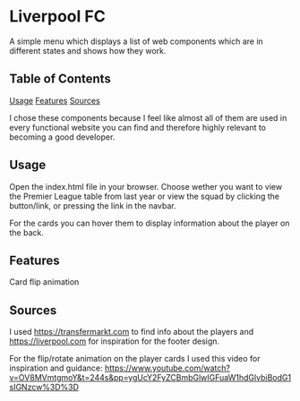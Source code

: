 # Liverpool FC

A simple menu which displays a list of web components which are in different states and shows how they work.

## Table of Contents

[Usage](#usage)
[Features](#features)
[Sources](#sources)

I chose these components because I feel like almost all of them are used in every functional website you can find and therefore highly relevant to becoming a good developer.

## Usage

Open the index.html file in your browser.
Choose wether you want to view the Premier League table from last year or view the squad by clicking the button/link, or pressing the link in the navbar.

For the cards you can hover them to display information about the player on the back.

## Features

Card flip animation

## Sources

I used https://transfermarkt.com to find info about the players and https://liverpool.com for inspiration for the footer design.

For the flip/rotate animation on the player cards I used this video for inspiration and guidance:
https://www.youtube.com/watch?v=OV8MVmtgmoY&t=244s&pp=ygUcY2FyZCBmbGlwIGFuaW1hdGlvbiBodG1sIGNzcw%3D%3D
